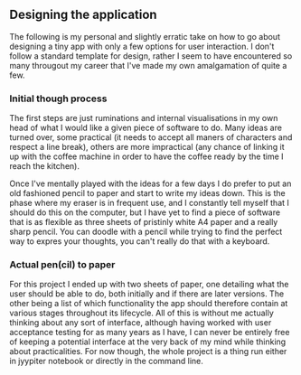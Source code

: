 ## Designing the application

The following is my personal and slightly erratic take on how to go about designing a tiny app with only a few options for user interaction.  I don't follow a standard template for design, rather I seem to have encountered so many througout my career that I've made my own amalgamation of quite a few.

### Initial though process

The first steps are just ruminations and internal visualisations in my own head of what I would like a given piece of software to do.  Many ideas are turned over, some practical (it needs to accept all maners of characters and respect a line break), others are more impractical (any chance of linking it up with the coffee machine in order to have the coffee ready by the time I reach the kitchen).

Once I've mentally played with the ideas for a few days I do prefer to put an old fashioned pencil to paper and start to write my ideas down.  This is the phase where my eraser is in frequent use, and I constantly tell myself that I should do this on the computer, but I have yet to find a piece of software that is as flexible as three sheets of pristinly white A4 paper and a really sharp pencil.  You can doodle with a pencil while trying to find the perfect way to expres your thoughts, you can't really do that with a keyboard.

### Actual pen(cil) to paper

For this project I ended up with two sheets of paper, one detailing what the user should be able to do, both initially and if there are later versions.  The other being a list of which functionality the app should therefore contain at various stages throughout its lifecycle.  All of this is without me actually thinking about any sort of interface, although having worked with user acceptance testing for as many years as I have, I can never be entirely free of keeping a potential interface at the very back of my mind while thinking about practicalities.  For now though, the whole project is a thing run either in jyypiter notebook or directly in the command line.

